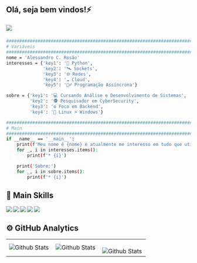 ## Olá, seja bem vindos!⚡<p>![](https://komarev.com/ghpvc/?username=AlldDev&color=006bed)</p>
```bash
#########################################################################################
# Variáveis
#########################################################################################
nome = 'Alessandro C. Rosão'
interesses = {'key1': '🐍 Python',
              'key2': '🛰️ Sockets',
              'key3': '🌐 Redes',
              'key4': '☁️ Cloud',
              'key5': '🧟‍♂️ Programação Assíncrona'}

sobre = {'key1': '💻 Cursando Análise e Desenvolvimento de Sistemas',
         'key2': '🕵️ Pesquisador em CyberSecurity',
         'key3': '⚙️ Foco em Backend',
         'key4': '🐧 Linux > Windows'}

#########################################################################################
# Main
#########################################################################################
if __name__ == '__main__':
    print(f'Meu nome é {nome} e atualmente me interesso em tudo que utiliza:')
    for _, i in interesses.items():
        print(f'* {i}')

    print('Sobre:')
    for _, i in sobre.items():
        print(f'* {i}')
```
## 🍃 Main Skills</h2>
<p align="center">
    <img align="left" src="https://img.shields.io/badge/-CSS-0D1117?style=for-the-badge&logo=CSS3&logoColor=1572B6&labelColor=0D1117"/>
    <img align="left" src="https://img.shields.io/badge/-html-0D1117?style=for-the-badge&logo=html5&labelColor=0D1117"/>
    <img align="left" src="https://img.shields.io/badge/-Php-0D1117?style=for-the-badge&logo=react&labelColor=0D1117"/>
    <img align="left" src="https://img.shields.io/badge/-python-0D1117?style=for-the-badge&logo=python&labelColor=0D1117&textColor=0D1117"/>
    <img align="left" src="https://img.shields.io/badge/-javascript-0D1117?style=for-the-badge&logo=javascript&labelColor=0D1117"/>
</p><br>

## ⚙️ GitHub Analytics
<table>
  <tr><td>
      <img align="left"
        src="https://github-readme-stats.vercel.app/api?username=AlldDev&theme=dark&hide_border=false&include_all_commits=true" alt="Github Stats"/>
    </td>
    <td>
      <img align="left" src="https://github-readme-stats.vercel.app/api/top-langs/?username=AlldDev&theme=dark&hide_border=false&include_all_commits=true&count_private=true&layout=compact" alt="Github Stats"/>
    </td>
    <td>
      <br />
      <img
        align="left"
        src="https://github-readme-streak-stats.herokuapp.com/?user=AlldDev&theme=dark&hide_border=false"
        alt="Github Stats"
      />
    </td>
  </tr>
</table>


